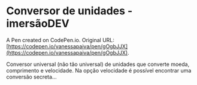 # Conversor de unidades - imersãoDEV

A Pen created on CodePen.io. Original URL: [https://codepen.io/vanessapaiva/pen/gOgbJJX](https://codepen.io/vanessapaiva/pen/gOgbJJX).

Conversor universal (não tão universal) de unidades que converte moeda, comprimento e velocidade. Na opção velocidade é possível encontrar uma conversão secreta...
